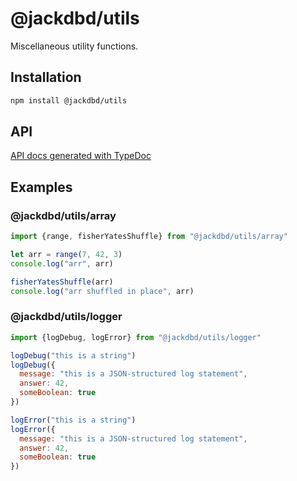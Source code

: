 # @jackdbd/utils

Miscellaneous utility functions.

## Installation

```sh
npm install @jackdbd/utils
```

## API

[API docs generated with TypeDoc](https://jackdbd.github.io/calderone/utils/)

## Examples

### @jackdbd/utils/array

```js
import {range, fisherYatesShuffle} from "@jackdbd/utils/array"

let arr = range(7, 42, 3)
console.log("arr", arr)

fisherYatesShuffle(arr)
console.log("arr shuffled in place", arr)
```

### @jackdbd/utils/logger

```js
import {logDebug, logError} from "@jackdbd/utils/logger"

logDebug("this is a string")
logDebug({
  message: "this is a JSON-structured log statement",
  answer: 42,
  someBoolean: true
})

logError("this is a string")
logError({
  message: "this is a JSON-structured log statement",
  answer: 42,
  someBoolean: true
})

```